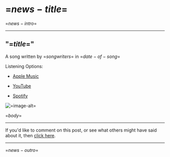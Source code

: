<?nextrec?>
<?output "../../news/=$title&f$=.md"?>
# =$news-title$=

=$news-intro$=

----

<?if "=$class$=" eq "song" ?>
## "=$title$="
				
A song written by =$songwriters$= in =$date-of-song$=
				
Listening Options:

+ [Apple Music](=$apple-music-link$=)
<?if "=$youtube-link$=" ?>
+ [YouTube](=$youtube-link$=)
<?endif?>
<?if "=$spotify-link$=" ?>
+ [Spotify](=$spotify-link$=)
<?endif?>
<?endif?>

<?if "=$image-name$=" ?>
![=$image-alt$=](https://hbowie.net/images/=$title&f$=-=$image-name&f$=.jpg)
<?endif?>

=$body$=

<?if "=$komments-link$=" ?>
----

If you'd like to comment on this post, or see what others might have said about it, then [click here](=$komments-link$=). 

<?endif?>
<?if "=$news-outro$=" ?>
----

=$news-outro$=
<?endif?>
<?loop?>
